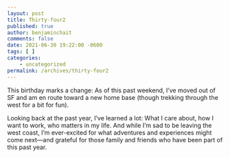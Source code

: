```yaml
---
layout: post
title: Thirty-four2
published: true
author: benjaminchait
comments: false
date: 2021-06-30 19:22:00 -0600
tags: [ ]
categories:
    - uncategorized
permalink: /archives/thirty-four2
---
```

This birthday marks a change: As of this past weekend, I’ve moved out of SF and am en route toward a new home base (though trekking through the west for a bit for fun).

Looking back at the past year, I’ve learned a lot: What I care about, how I want to work, who matters in my life. And while I’m sad to be leaving the west coast, I’m ever-excited for what adventures and experiences might come next—and grateful for those family and friends who have been part of this past year.
